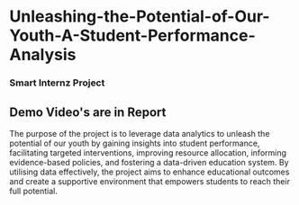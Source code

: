 # Unleashing-the-Potential-of-Our-Youth-A-Student-Performance-Analysis
### Smart Internz Project
## Demo Video's are in Report

The purpose of the project is to leverage data analytics to unleash the potential of our youth by gaining insights into student performance, facilitating targeted interventions, improving resource allocation, informing evidence-based policies, and fostering a data-driven education system. By utilising data effectively, the project aims to enhance educational outcomes and create a supportive environment that empowers students to reach their full potential.
